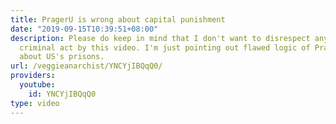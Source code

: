 ```yaml
---
title: PragerU is wrong about capital punishment
date: "2019-09-15T10:39:51+08:00"
description: Please do keep in mind that I don't want to disrespect any victims of
  criminal act by this video. I'm just pointing out flawed logic of PragerU and ranting
  about US's prisons.
url: /veggieanarchist/YNCYjIBQqQ0/
providers:
  youtube:
    id: YNCYjIBQqQ0
type: video
---
```

